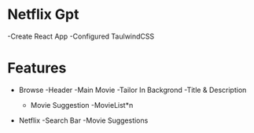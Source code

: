 # Netflix Gpt
 -Create React App
 -Configured TaulwindCSS



# Features
- Browse
 -Header
 -Main Movie
  -Tailor In Backgrond
  -Title & Description 
  - Movie Suggestion
     -MovieList*n

- Netflix
 -Search Bar
 -Movie Suggestions 
  